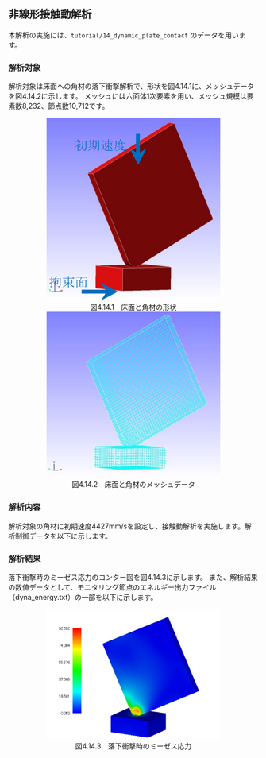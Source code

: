 ##  非線形接触動解析

本解析の実施には、`tutorial/14_dynamic_plate_contact` のデータを用います。

### 解析対象

解析対象は床面への角材の落下衝撃解析で、形状を図4.14.1に、メッシュデータを図4.14.2に示します。
メッシュには六面体1次要素を用い、メッシュ規模は要素数8,232、節点数10,712です。

<div style="text-align: center;">
<img src="./media/tutorial14_01.png" width="350px"><br>
図4.14.1　床面と角材の形状
</div>

<div style="text-align: center;">
<img src="./media/tutorial14_02.png" width="350px"><br>
図4.14.2　床面と角材のメッシュデータ
</div>

### 解析内容

解析対象の角材に初期速度4427mm/sを設定し、接触動解析を実施します。解析制御データを以下に示します。

### 解析結果

落下衝撃時のミーゼス応力のコンター図を図4.14.3に示します。
また、解析結果の数値データとして、モニタリング節点のエネルギー出力ファイル（dyna_energy.txt）の一部を以下に示します。

<div style="text-align: center;">
<img src="./media/tutorial14_03.png" width="350px"><br>
図4.14.3　落下衝撃時のミーゼス応力
</div>
